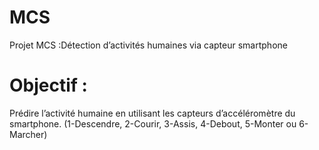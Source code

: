 # MCS
Projet MCS :Détection d’activités humaines via capteur smartphone

# Objectif :
Prédire l’activité humaine en utilisant les capteurs d’accéléromètre du
smartphone.
(1-Descendre, 2-Courir, 3-Assis, 4-Debout, 5-Monter ou 6-Marcher)
